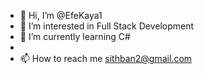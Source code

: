 - 👋 Hi, I’m @EfeKaya1
- 👀 I’m interested in Full Stack Development
- 🌱 I’m currently learning C#
- 
- 📫 How to reach me sithban2@gmail.com

<!---
EfeKaya1/EfeKaya1 is a ✨ special ✨ repository because its `README.md` (this file) appears on your GitHub profile.
You can click the Preview link to take a look at your changes.
--->
